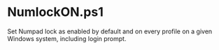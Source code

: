 # NumlockON.ps1
Set Numpad lock as enabled by default and on every profile on a given Windows system, including login prompt.
